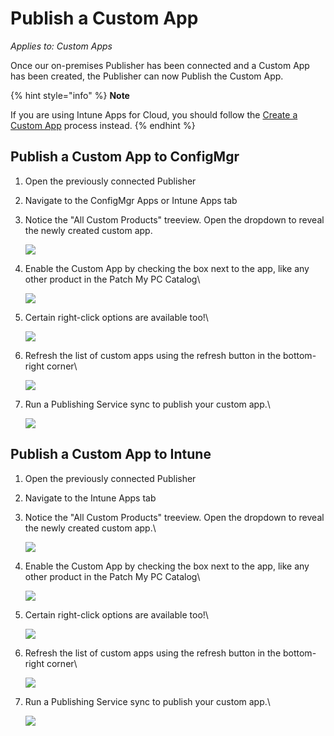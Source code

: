 # Publish a Custom App

_Applies to: Custom Apps_

Once our on-premises Publisher has been connected and a Custom App has been created, the Publisher can now Publish the Custom App.

{% hint style="info" %}
**Note**

If you are using Intune Apps for Cloud, you should follow the [Create a Custom App](create-a-custom-app/) process instead.
{% endhint %}

## Publish a Custom App to ConfigMgr

1. Open the previously connected Publisher
2. Navigate to the ConfigMgr Apps or Intune Apps tab
3.  Notice the "All Custom Products" treeview. Open the dropdown to reveal the newly created custom app.

    ![](/_images/12treeview.png)


4.  Enable the Custom App by checking the box next to the app, like any other product in the Patch My PC Catalog\


    ![](/_images/13EnableProduct.png)
5.  Certain right-click options are available too!\


    ![](/_images/14rightclickoptions.png)
6.  Refresh the list of custom apps using the refresh button in the bottom-right corner\


    ![](/_images/15Refresh.png)
7.  Run a Publishing Service sync to publish your custom app.\


    ![](/_images/16ConfigMgrAppCreated.png)



## Publish a Custom App to Intune

1. Open the previously connected Publisher
2. Navigate to the Intune Apps tab
3.  Notice the "All Custom Products" treeview. Open the dropdown to reveal the newly created custom app.\


    ![](/_images/17IntuneApps.png)
4.  Enable the Custom App by checking the box next to the app, like any other product in the Patch My PC Catalog\


    ![](/_images/18SelectApps.png)
5.  Certain right-click options are available too!\


    ![](/_images/09RightCLickOptions.png)
6.  Refresh the list of custom apps using the refresh button in the bottom-right corner\


    ![](/_images/20Refreshbutton.png)
7.  Run a Publishing Service sync to publish your custom app.\


    ![](/_images/21Success.png)